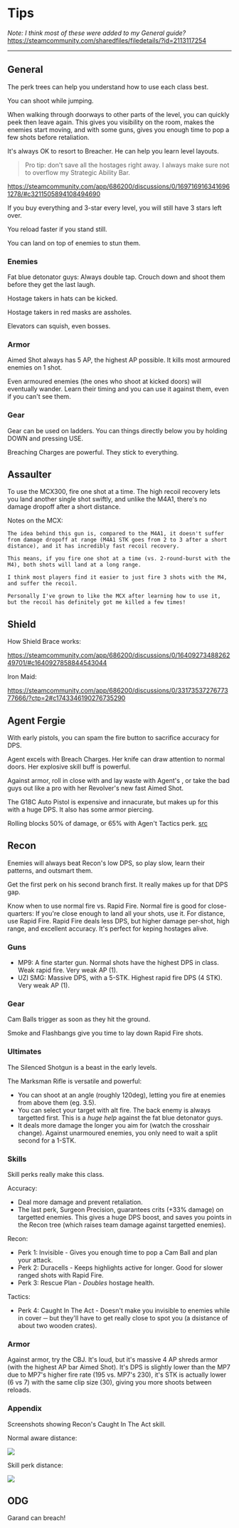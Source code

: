 # Tips

*Note: I think most of these were added to my General guide?*
https://steamcommunity.com/sharedfiles/filedetails/?id=2113117254

---

## General

The perk trees can help you understand how to use each class best.

You can shoot while jumping.

When walking through doorways to other parts of the level, you can quickly peek then leave again. This gives you visibility on the room, makes the enemies start moving, and with some guns, gives you enough time to pop a few shots before retaliation.

It's always OK to resort to Breacher. He can help you learn level layouts.

> Pro tip: don't save all the hostages right away. I always make sure not to overflow my Strategic Ability Bar.

https://steamcommunity.com/app/686200/discussions/0/1697169163416961278/#c3211505894108494690

If you buy everything and 3-star every level, you will still have 3 stars left over.

You reload faster if you stand still.

You can land on top of enemies to stun them.

### Enemies

Fat blue detonator guys: Always double tap. Crouch down and shoot them before they get the last laugh.

Hostage takers in hats can be kicked.

Hostage takers in red masks are assholes.

Elevators can squish, even bosses.

### Armor

Aimed Shot always has 5 AP, the highest AP possible. It kills most armoured enemies on 1 shot.

Even armoured enemies (the ones who shoot at kicked doors) will eventually wander. Learn their timing and you can use it against them, even if you can't see them.

### Gear

Gear can be used on ladders. You can things directly below you by holding DOWN and pressing USE.

Breaching Charges are powerful. They stick to everything.


## Assaulter

To use the MCX300, fire one shot at a time. The high recoil recovery lets you land another single shot swiftly, and unlike the M4A1, there's no damage dropoff after a short distance.

Notes on the MCX:

	The idea behind this gun is, compared to the M4A1, it doesn't suffer from damage dropoff at range (M4A1 STK goes from 2 to 3 after a short distance), and it has incredibly fast recoil recovery.

	This means, if you fire one shot at a time (vs. 2-round-burst with the M4), both shots will land at a long range.

	I think most players find it easier to just fire 3 shots with the M4, and suffer the recoil.

	Personally I've grown to like the MCX after learning how to use it, but the recoil has definitely got me killed a few times!


## Shield

How Shield Brace works:

https://steamcommunity.com/app/686200/discussions/0/1640927348826249701/#c1640927858844543044

Iron Maid:

https://steamcommunity.com/app/686200/discussions/0/3317353727677377666/?ctp=2#c1743346190276735290

## Agent Fergie

With early pistols, you can spam the fire button to sacrifice accuracy for DPS.

Agent excels with Breach Charges. Her knife can draw attention to normal doors. Her explosive skill buff is powerful.

Against armor, roll in close with and lay waste with Agent's , or take the bad guys out like a pro with her Revolver's new fast Aimed Shot.

The G18C Auto Pistol is expensive and innacurate, but makes up for this with a huge DPS. It also has some armor piercing.

Rolling blocks 50% of damage, or 65% with Agen't Tactics perk.
[src](https://steamcommunity.com/app/686200/discussions/0/3183345000083186460/?ctp=14#c1696046342868246863)


## Recon

Enemies will always beat Recon's low DPS, so play slow, learn their patterns, and outsmart them.

Get the first perk on his second branch first. It really makes up for that DPS gap.

Know when to use normal fire vs. Rapid Fire. Normal fire is good for close-quarters: If you're close enough to land all your shots, use it. For distance, use Rapid Fire. Rapid Fire deals less DPS, but higher damage per-shot, high range, and excellent accuracy. It's perfect for keping hostages alive.

### Guns

- MP9: A fine starter gun. Normal shots have the highest DPS in class. Weak rapid fire. Very weak AP (1).
- UZI SMG: Massive DPS, with a 5-STK. Highest rapid fire DPS (4 STK). Very weak AP (1).

### Gear

Cam Balls trigger as soon as they hit the ground.

Smoke and Flashbangs give you time to lay down Rapid Fire shots.

### Ultimates

The Silenced Shotgun is a beast in the early levels.

The Marksman Rifle is versatile and powerful:

- You can shoot at an angle (roughly 120deg), letting you fire at enemies from above them (eg. 3.5).
- You can select your target with alt fire. The back enemy is always targetted first. This is a _huge help_ against the fat blue detonator guys.
- It deals more damage the longer you aim for (watch the crosshair change). Against unarmoured enemies, you only need to wait a split second for a 1-STK.

### Skills

Skill perks really make this class.

Accuracy:

- Deal more damage and prevent retaliation.
- The last perk, Surgeon Precision, guarantees crits (+33% damage) on targetted enemies. This gives a huge DPS boost, and saves you points in the Recon tree (which raises team damage against targetted enemies).

Recon:

- Perk 1: Invisible - Gives you enough time to pop a Cam Ball and plan your attack.
- Perk 2: Duracells - Keeps highlights active for longer. Good for slower ranged shots with Rapid Fire.
- Perk 3: Rescue Plan - _Doubles_ hostage health.

Tactics:

- Perk 4: Caught In The Act - Doesn't make you invisible to enemies while in cover ─ but they'll have to get really close to spot you (a dsistance of about two wooden crates).

### Armor

Against armor, try the CBJ. It's loud, but it's massive 4 AP shreds armor (with the highest AP bar Aimed Shot). It's DPS is slightly lower than the MP7 due to MP7's higher fire rate (195 vs. MP7's 230), it's STK is actually lower (6 vs 7) with the same clip size (30), giving you more shoots between reloads.

### Appendix

Screenshots showing Recon's Caught In The Act skill.

Normal aware distance:

![](media/recon-cover-1.png)

Skill perk distance:

![](media/recon-cover-2.png)


## ODG

Garand can breach!
